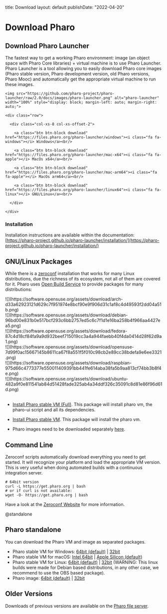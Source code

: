 title: Download
layout: default
publishDate: "2022-04-20"

# Download Pharo

<div class="container-fluid">

<div class="row">

  <div class="col-md-12">

## Download **Pharo Launcher**

The fastest way to get a working Pharo environment: image \(an object space with Pharo Core libraries\) + virtual machine is to use Pharo Launcher. Pharo Launcher is a tool allowing you to easily download Pharo core images \(Pharo stable version, Pharo development version, old Pharo versions, Pharo Mooc\) and automatically get the appropriate virtual machine to run these images.

  </div>

</div>

<div class="row">

  <div class="col-md-6">

    <img src="https://github.com/pharo-project/pharo-launcher/raw/2.0/docs/images/pharo-launcher.png" alt="pharo-launcher" width="100%" style="display: block; margin-left: auto; margin-right: auto;">

  </div>

  <div class="col-md-6">

    <div class="row">

      <div class="col-xs-8 col-xs-offset-2">

        <a class="btn btn-block download" href="https://files.pharo.org/pharo-launcher/windows"><i class="fa fa-windows"></i> Windows</a><br/>

        <a class="btn btn-block download" href="https://files.pharo.org/pharo-launcher/mac-x64"><i class="fa fa-apple"></i> MacOs x64</a><br/>

        <a class="btn btn-block download" href="https://files.pharo.org/pharo-launcher/mac-arm64"><i class="fa fa-apple"></i> MacOs arm64</a><br/>

        <a class="btn btn-block download" href="https://files.pharo.org/pharo-launcher/linux64"><i class="fa fa-linux"></i> GNU/Linux</a><br/>

      </div>

    </div>

  </div>

</div>


<div class="row">

  <div class="col-md-12">

### Installation

Installation instructions are available within the documentation: [https://pharo-project.github.io/pharo-launcher/installation/](https://pharo-project.github.io/pharo-launcher/installation/)
  </div>

</div>


<div class="row">

  <div class="col-md-12">

## GNU/Linux Packages

While there is a [zeroconf](https://get.pharo.org) installation that works for many Linux distributions, due the richness of its ecosystem, not all of them are covered for it. Pharo uses [Open Build Service](https://build.opensuse.org) to provide packages for many distributions:

 <div class="row text-center">

<div class="col-xs-2">
![](https://software.opensuse.org/assets/download/arch-d33a62923121d629c7f951974e8bcf90e9f906d31c1af8c4d49593f2dd04a51b.png)</div>

<div class="col-xs-2">
![](https://software.opensuse.org/assets/download/debian-96bd00e831b0e517bcf293c6bb2757ed5c6c7f1d1e16ba258b4f966aa4427ea5.png)</div>

<div class="col-xs-2">
![](https://software.opensuse.org/assets/download/fedora-87c4d18cf84fa9a9d932beef715019cc3a4a944faebb40f4da0414d28f62d9a1.png)</div>

<div class="col-xs-2">
![](https://software.opensuse.org/assets/download/opensuse-7d99f0ac15667145b8611ca67f8a551f5f010c98cb2e89cc38bdefa9e6ee3321.png)</div>

<div class="col-xs-2">
![](https://software.opensuse.org/assets/download/raspbian-975d66c4773377e550011409391bb441fe614aba38fa5b9aa813cf74bb3b8f4e.png)</div>

<div class="col-xs-2">
![](https://software.opensuse.org/assets/download/ubuntu-482a9f0e811541ab84d51428fade325ab4a34ddf326c35091c8d81e86f96d61d.png)</div>

</div>

</br>

- [Install Pharo stable VM (Full)](https://software.opensuse.org//download.html?project=devel:languages:pharo:stable&package=pharo-ui). This package will install pharo vm, the pharo-ui script and all its dependencies.
- [Install Pharo stable VM](https://software.opensuse.org/download.html?project=devel:languages:pharo:stable&package=pharo). This package will install the pharo vm.
- Pharo images need to be downloaded separately [here](https://files.pharo.org/get-files/100/pharo64.zip).
  
   </div>

</div>


<div class="row">

  <div class="col-md-12">

## Command Line

<span id="commandLine"/>

Zeroconf scripts automatically download everything you need to get started. It will recognize your platform and load the appropriate VM version. This is very useful when doing automated builds with a continuous integration server.

```language=Bash
# 64bit version
curl -L https://get.pharo.org | bash
# or if curl is not available:
wget -O- https://get.pharo.org | bash
```

Have a look at the [Zeroconf Website](https://get.pharo.org/) for more information.

  </div>

</div>


<div class="row">

  <div class="col-md-12">

@standalone
## Pharo standalone

You can download the Pharo VM and image as separated packages.

<ul>
<li><i class="fa fa-windows"></I> Pharo stable VM for Windows: <a href="http://files.pharo.org/get-files/110/pharo-vm-Windows-x86_64-stable.zip">64bit (default)</a> | <a href="http://files.pharo.org/get-files/110/pharo-vm-Windows-X86-stable.zip">32bit</a></li>
<li><i class="fa fa-apple"></I> Pharo stable VM for macOS: <a href="http://files.pharo.org/get-files/110/pharo-vm-Darwin-x86_64-stable.zip">Intel 64bit</a> | <a href="http://files.pharo.org/get-files/110/pharo-vm-Darwin-arm64-stable.zip">Apple Silicon (default)</a></li>
<li><i class="fa fa-linux"></I> Pharo stable VM for Linux: <a href="http://files.pharo.org/get-files/110/pharo-vm-Linux-x86_64-stable.zip">64bit (default)</a> | <a href="https://files.pharo.org/get-files/100/pharo-linux-stable.zip">32bit</a>  (WARNING: This linux builds were made for Debian based distributions, in any other case, we recommend to use the OBS based package).</li>
<li>Pharo image: <a href="https://files.pharo.org/get-files/110/pharo64.zip">64bit (default)</a> | <a href="http://files.pharo.org/image/100/stable-32.zip">32bit</a></li>
</ul>

  </div>

</div>


<div class="row">

  <div class="col-md-12">

## Older Versions


Downloads of previous versions are available on the [Pharo file server](https://files.pharo.org/).
  </div>

</div>

</div>

